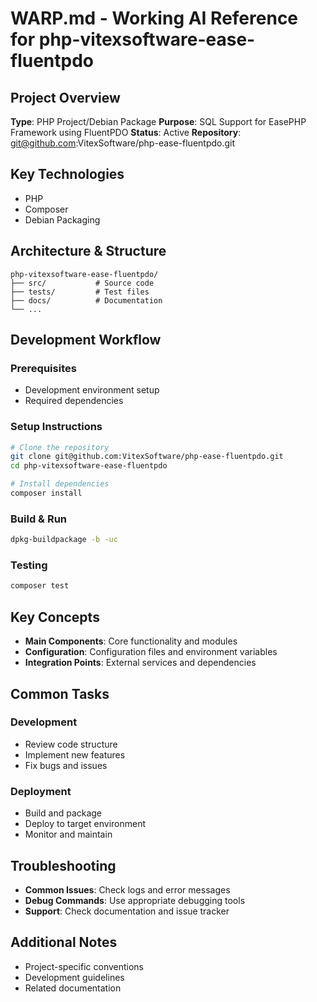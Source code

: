 # WARP.md - Working AI Reference for php-vitexsoftware-ease-fluentpdo

## Project Overview
**Type**: PHP Project/Debian Package
**Purpose**: SQL Support for EasePHP Framework using FluentPDO
**Status**: Active
**Repository**: git@github.com:VitexSoftware/php-ease-fluentpdo.git

## Key Technologies
- PHP
- Composer
- Debian Packaging

## Architecture & Structure
```
php-vitexsoftware-ease-fluentpdo/
├── src/           # Source code
├── tests/         # Test files
├── docs/          # Documentation
└── ...
```

## Development Workflow

### Prerequisites
- Development environment setup
- Required dependencies

### Setup Instructions
```bash
# Clone the repository
git clone git@github.com:VitexSoftware/php-ease-fluentpdo.git
cd php-vitexsoftware-ease-fluentpdo

# Install dependencies
composer install
```

### Build & Run
```bash
dpkg-buildpackage -b -uc
```

### Testing
```bash
composer test
```

## Key Concepts
- **Main Components**: Core functionality and modules
- **Configuration**: Configuration files and environment variables
- **Integration Points**: External services and dependencies

## Common Tasks

### Development
- Review code structure
- Implement new features
- Fix bugs and issues

### Deployment
- Build and package
- Deploy to target environment
- Monitor and maintain

## Troubleshooting
- **Common Issues**: Check logs and error messages
- **Debug Commands**: Use appropriate debugging tools
- **Support**: Check documentation and issue tracker

## Additional Notes
- Project-specific conventions
- Development guidelines
- Related documentation
